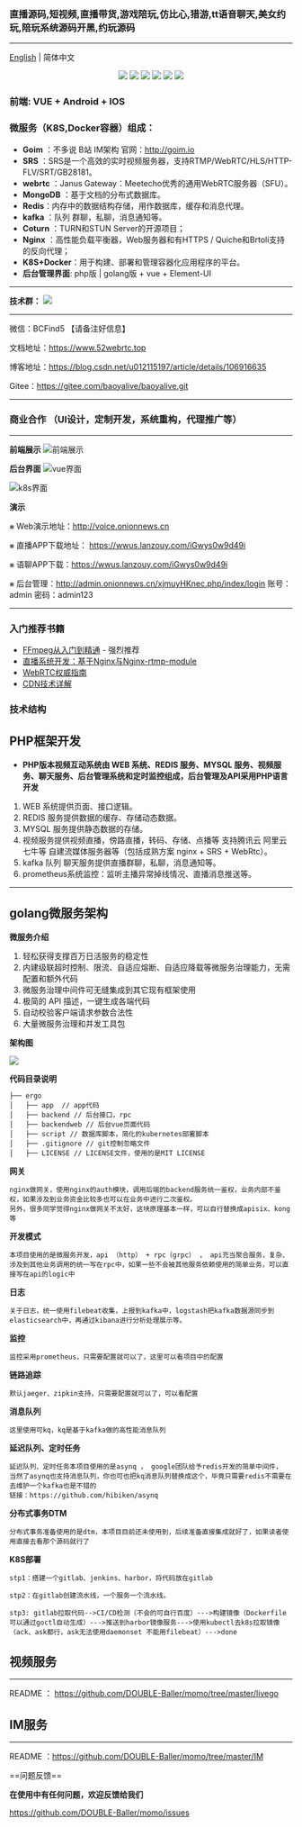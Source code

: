 ### 直播源码,短视频,直播带货,游戏陪玩,仿比心,猎游,tt语音聊天,美女约玩,陪玩系统源码开黑,约玩源码

----------------
[English](./README-en.md) | 简体中文

<div align=center>
<img src="https://img.shields.io/badge/php-7.3-blue"/>
<img src="https://img.shields.io/badge/golang-1.13-blue"/>
<img src="https://img.shields.io/badge/gin-1.4.0-lightBlue"/>
<img src="https://img.shields.io/badge/vue-2.6.10-brightgreen"/>
<img src="https://img.shields.io/badge/element--ui-2.12.0-green"/>
<img src="https://img.shields.io/badge/gorm-1.9.12-red"/>
</div>


### 前端: VUE + Android + IOS

### 微服务（K8S,Docker容器）组成：

- **Goim** ：不多说 B站 IM架构 官网：http://goim.io
- **SRS** ：SRS是一个高效的实时视频服务器，支持RTMP/WebRTC/HLS/HTTP-FLV/SRT/GB28181。
- **webrtc** ：Janus Gateway：Meetecho优秀的通用WebRTC服务器（SFU）。
- **MongoDB** ：基于文档的分布式数据库。
- **Redis**：内存中的数据结构存储，用作数据库，缓存和消息代理。
- **kafka** ：队列 群聊，私聊，消息通知等。
- **Coturn** ：TURN和STUN Server的开源项目；
- **Nginx** ：高性能负载平衡器，Web服务器和有HTTPS / Quiche和Brtoli支持的反向代理；
- **K8S+Docker**：用于构建、部署和管理容器化应用程序的平台。
- **后台管理界面**: php版 | golang版 + vue + Element-UI 
----------------

**技术群：**
![](https://img-blog.csdnimg.cn/20200623093238797.png)

----------------
微信：BCFind5 【请备注好信息】

文档地址：https://www.52webrtc.top

博客地址：https://blog.csdn.net/u012115197/article/details/106916635

Gitee：https://gitee.com/baoyalive/baoyalive.git

----------------

### 商业合作 （UI设计，定制开发，系统重构，代理推广等）

----------------

**前端展示**
![前端展示](https://img-blog.csdnimg.cn/20210605203510511.jpg?x-oss-process=image/watermark,type_ZmFuZ3poZW5naGVpdGk,shadow_10,text_aHR0cHM6Ly9ibG9nLmNzZG4ubmV0L3UwMTIxMTUxOTc=,size_16,color_FFFFFF,t_70#pic_center)

**后台界面**
![vue界面](https://img-blog.csdnimg.cn/6a993757bb6e43698358ea12f838e8ad.png?x-oss-process=image/watermark,type_d3F5LXplbmhlaQ,shadow_50,text_Q1NETiBA5Y2I5aSc56CB54uC,size_20,color_FFFFFF,t_70,g_se,x_16#pic_center)

![k8s界面](https://img-blog.csdnimg.cn/ae959e8fb8994ef2a3b92356c3276890.png?x-oss-process=image/watermark,type_d3F5LXplbmhlaQ,shadow_50,text_Q1NETiBA5Y2I5aSc56CB54uC,size_20,color_FFFFFF,t_70,g_se,x_16#pic_center)

**演示**

⨳ Web演示地址：http://voice.onionnews.cn

⨳ 直播APP下载地址： https://wwus.lanzouy.com/iGwys0w9d49i

⨳ 语聊APP下载：https://wwus.lanzouy.com/iGwys0w9d49i

⨳ 后台管理：http://admin.onionnews.cn/xjmuyHKnec.php/index/login 账号：admin 密码：admin123

----------------

### 入门推荐书籍

* [FFmpeg从入门到精通](https://book.douban.com/subject/30178432/) - 强烈推荐
* [直播系统开发：基于Nginx与Nginx-rtmp-module](https://book.douban.com/subject/30423374/)
* [WebRTC权威指南](https://book.douban.com/subject/26915289/)
* [CDN技术详解](https://book.douban.com/subject/10759173/)

### 技术结构


## PHP框架开发

-  **PHP版本视频互动系统由 WEB 系统、REDIS 服务、MYSQL 服务、视频服务、聊天服务、后台管理系统和定时监控组成，后台管理及API采用PHP语言开发**

1. WEB 系统提供页面、接口逻辑。
2. REDIS 服务提供数据的缓存、存储动态数据。
3. MYSQL 服务提供静态数据的存储。
4. 视频服务提供视频直播，傍路直播，转码、存储、点播等 支持腾讯云 阿里云 七牛等 自建流媒体服务器等（包括成熟方案 nginx + SRS + WebRtc）。
5. kafka 队列 聊天服务提供直播群聊，私聊，消息通知等。
6. prometheus系统监控：监听主播异常掉线情况、直播消息推送等。
 
------------
## golang微服务架构

**微服务介绍**

1. 轻松获得支撑百万日活服务的稳定性
2. 内建级联超时控制、限流、自适应熔断、自适应降载等微服务治理能力，无需配置和额外代码
3. 微服务治理中间件可无缝集成到其它现有框架使用
4. 极简的 API 描述，一键生成各端代码
5. 自动校验客户端请求参数合法性
6. 大量微服务治理和并发工具包

**架构图**

![](https://github.com/DOUBLE-Baller/momo/blob/master/doc/doc.jpg?raw=true)

**代码目录说明**

```
├── ergo
│   ├── app  // app代码
│   ├── backend // 后台接口，rpc
│   ├── backendweb // 后台vue页面代码
│   ├── script // 数据库脚本，简化的kubernetes部署脚本
│   ├── .gitignore // git控制忽略文件
│   ├── LICENSE // LICENSE文件，使用的是MIT LICENSE
```
**网关**
```
nginx做网关，使用nginx的auth模块，调用后端的backend服务统一鉴权，业务内部不鉴权，如果涉及到业务资金比较多也可以在业务中进行二次鉴权。
另外，很多同学觉得nginx做网关不太好，这块原理基本一样，可以自行替换成apisix、kong等
```
**开发模式**
```
本项目使用的是微服务开发，api （http） + rpc（grpc） ， api充当聚合服务，复杂、涉及到其他业务调用的统一写在rpc中，如果一些不会被其他服务依赖使用的简单业务，可以直接写在api的logic中
```
**日志**
```
关于日志，统一使用filebeat收集，上报到kafka中，logstash把kafka数据源同步到elasticsearch中，再通过kibana进行分析处理展示等。
```
**监控**
```
监控采用prometheus，只需要配置就可以了，这里可以看项目中的配置
```
**链路追踪**
```
默认jaeger、zipkin支持，只需要配置就可以了，可以看配置
```
**消息队列**
```
这里使用可kq，kq是基于kafka做的高性能消息队列
```
**延迟队列、定时任务**
```
延迟队列、定时任务本项目使用的是asynq ， google团队给予redis开发的简单中间件，
当然了asynq也支持消息队列，你也可也把kq消息队列替换成这个，毕竟只需要redis不需要在去维护一个kafka也是不错的
链接：https://github.com/hibiken/asynq
```
**分布式事务DTM**
```
分布式事务准备使用的是dtm，本项目目前还未使用到，后续准备直接集成就好了，如果读者使用直接去看那个源码就行了
```
**K8S部署**
```
stp1：搭建一个gitlab、jenkins、harbor，将代码放在gitlab

stp2：在gitlab创建流水线，一个服务一个流水线。

stp3: gitlab拉取代码-->CI/CD检测（不会的可自行百度）--->构建镜像（Dockerfile可以通过goctl自动生成）--->推送到harbor镜像服务--->使用kubectl去k8s拉取镜像（ack、ask都行，ask无法使用daemonset 不能用filebeat）--->done

```

## 视频服务
------------

README ： https://github.com/DOUBLE-Baller/momo/tree/master/livego


## IM服务
------------

README ：https://github.com/DOUBLE-Baller/momo/tree/master/IM

==问题反馈==

**在使用中有任何问题，欢迎反馈给我们**

https://github.com/DOUBLE-Baller/momo/issues

